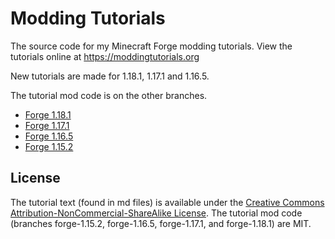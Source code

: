 # Modding Tutorials

The source code for my Minecraft Forge modding tutorials. View the tutorials online at https://moddingtutorials.org 

New tutorials are made for 1.18.1, 1.17.1 and 1.16.5.  

The tutorial mod code is on the other branches. 
- [Forge 1.18.1](https://github.com/LukeGrahamLandryMC/modding-tutorials/tree/forge-1.18.1)
- [Forge 1.17.1](https://github.com/LukeGrahamLandryMC/modding-tutorials/tree/forge-1.17.1)
- [Forge 1.16.5](https://github.com/LukeGrahamLandryMC/modding-tutorials/tree/forge-1.16.5)
- [Forge 1.15.2](https://github.com/LukeGrahamLandryMC/modding-tutorials/tree/forge-1.15.2)

## License 

The tutorial text (found in md files) is available under the [Creative Commons Attribution-NonCommercial-ShareAlike License](https://creativecommons.org/licenses/by-nc-sa/4.0/). 
The tutorial mod code (branches forge-1.15.2, forge-1.16.5, forge-1.17.1, and forge-1.18.1) are MIT.  
